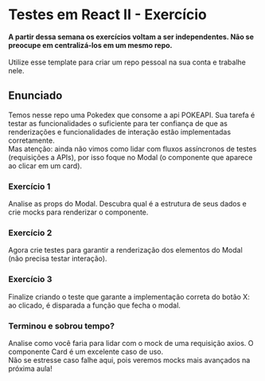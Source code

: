 # Testes em React II - Exercício

<strong>A partir dessa semana os exercícios voltam a ser independentes. Não se preocupe em centralizá-los em um mesmo repo.</strong>
<br><br>
Utilize esse template para criar um repo pessoal na sua conta e trabalhe nele.

## Enunciado

Temos nesse repo uma Pokedex que consome a api POKEAPI. Sua tarefa é testar as funcionalidades o suficiente para ter confiança de que as renderizações e funcionalidades de interação estão implementadas corretamente. <br>
Mas atenção: ainda não vimos como lidar com fluxos assíncronos de testes (requisições a APIs), por isso foque no Modal (o componente que aparece ao clicar em um card).

### Exercício 1

Analise as props do Modal. Descubra qual é a estrutura de seus dados e crie mocks para renderizar o componente.

### Exercício 2

Agora crie testes para garantir a renderização dos elementos do Modal (não precisa testar interação).

### Exercício 3

Finalize criando o teste que garante a implementação correta do botão X: ao clicado, é disparada a função que fecha o modal.

### Terminou e sobrou tempo?

Analise como você faria para lidar com o mock de uma requisição axios. O componente Card é um excelente caso de uso. <br>
Não se estresse caso falhe aqui, pois veremos mocks mais avançados na próxima aula!
